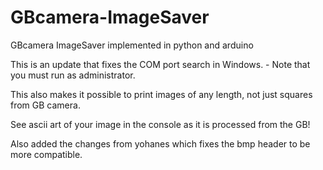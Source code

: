 # GBcamera-ImageSaver
GBcamera ImageSaver implemented in python and arduino

This is an update that fixes the COM port search in Windows. - Note that you must run as administrator.

This also makes it possible to print images of any length, not just squares from GB camera.

See ascii art of your image in the console as it is processed from the GB!

Also added the changes from yohanes which fixes the bmp header to be more compatible.
